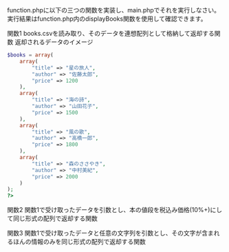 function.phpに以下の三つの関数を実装し、main.phpでそれを実行しなさい。
実行結果はfunction.php内のdisplayBooks関数を使用して確認できます。


関数1
books.csvを読み取り、そのデータを連想配列として格納して返却する関数
返却されるデータのイメージ

```php
$books = array(
    array(
        "title" => "星の旅人",
        "author" => "佐藤太郎",
        "price" => 1200
    ),
    array(
        "title" => "海の詩",
        "author" => "山田花子",
        "price" => 1500
    ),
    array(
        "title" => "風の歌",
        "author" => "高橋一郎",
        "price" => 1800
    ),
    array(
        "title" => "森のささやき",
        "author" => "中村美紀",
        "price" => 2000
    )
);
?>
```

関数2
関数1で受け取ったデータを引数とし、本の値段を税込み価格(10%+)にして同じ形式の配列で返却する関数

関数3
関数1で受け取ったデータと任意の文字列を引数とし、その文字が含まれるほんの情報のみを同じ形式の配列で返却する関数